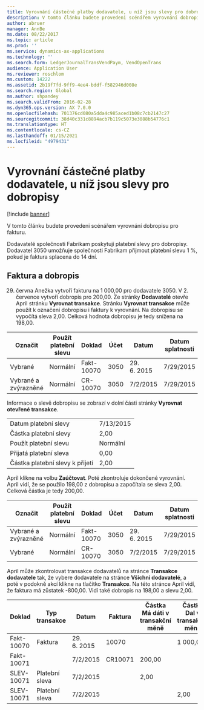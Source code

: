 ```yaml
---
title: Vyrovnání částečné platby dodavatele, u níž jsou slevy pro dobropisy
description: V tomto článku budete provedeni scénářem vyrovnání dobropisu pro fakturu.
author: abruer
manager: AnnBe
ms.date: 08/22/2017
ms.topic: article
ms.prod: ''
ms.service: dynamics-ax-applications
ms.technology: ''
ms.search.form: LedgerJournalTransVendPaym, VendOpenTrans
audience: Application User
ms.reviewer: roschlom
ms.custom: 14222
ms.assetid: 2b19f7fd-9ff9-4ee4-bddf-f582946d008e
ms.search.region: Global
ms.author: shpandey
ms.search.validFrom: 2016-02-28
ms.dyn365.ops.version: AX 7.0.0
ms.openlocfilehash: 701376cd080a5dda4c985aced1b08c7cb2147c27
ms.sourcegitcommit: 38d40c331c8894acb7b119c5073e3088b54776c1
ms.translationtype: HT
ms.contentlocale: cs-CZ
ms.lasthandoff: 01/15/2021
ms.locfileid: "4979431"
---
```

# <a name="settle-a-partial-vendor-payment-that-has-discounts-on-credit-notes"></a>Vyrovnání částečné platby dodavatele, u níž jsou slevy pro dobropisy

[!include [banner](../includes/banner.md)]

V tomto článku budete provedeni scénářem vyrovnání dobropisu pro fakturu.

Dodavatelé společnosti Fabrikam poskytují platební slevy pro dobropisy. Dodavatel 3050 umožňuje společnosti Fabrikam přijmout platební slevu 1 %, pokud je faktura splacena do 14 dní.

## <a name="invoice-and-credit-memo"></a>Faktura a dobropis
29. června Anežka vytvoří fakturu na 1 000,00 pro dodavatele 3050. V 2. července vytvoří dobropis pro 200,00. Ze stránky **Dodavatelé** otevře April stránku **Vyrovnat transakce**. Stránku **Vyrovnat transakce** může použít k označení dobropisu i faktury k vyrovnání. Na dobropisu se vypočítá sleva 2,00. Celková hodnota dobropisu je tedy snížena na 198,00.

| Označit                     | Použít platební slevu | Doklad   | Účet | Datum      | Datum splatnosti  | Faktura | Částka v měně transakce | Měna | Částka k vyrovnání |
|--------------------------|-------------------|-----------|---------|-----------|-----------|---------|--------------------------------|----------|------------------|
| Vybrané                 | Normální            | Fakt-10070 | 3050    | 29. 6. 2015 | 7/29/2015 | 10070   | -1 000,00                      | USD      | -990,00          |
| Vybrané a zvýrazněné | Normální            | CR-10070  | 3050    | 7/2/2015  | 7/29/2015 |         | 200,00                         | USD      | 198,00           |

Informace o slevě dobropisu se zobrazí v dolní části stránky **Vyrovnat otevřené transakce**.

|                              |           |
|------------------------------|-----------|
| Datum platební slevy           | 7/13/2015 |
| Částka platební slevy         | 2,00      |
| Použít platební slevu            | Normální    |
| Přijatá platební sleva          | 0,00      |
| Částka platební slevy k přijetí | 2,00      |

April klikne na volbu **Zaúčtovat**. Poté zkontroluje dokončené vyrovnání. April vidí, že se použilo 198,00 z dobropisu a započítala se sleva 2,00. Celková částka je tedy 200,00.

| Označit                     | Použít platební slevu | Doklad   | Účet | Datum      | Datum splatnosti  | Faktura  | Částka v měně transakce | Měna | Částka k vyrovnání |
|--------------------------|-------------------|-----------|---------|-----------|-----------|----------|--------------------------------|----------|------------------|
| Vybrané a zvýrazněné | Normální            | Fakt-10070 | 3050    | 29. 6. 2015 | 7/29/2015 | 10070    | -1 000,00                      | USD      | -200,00          |
| Vybrané                 | Normální            | CR-10070  | 3050    | 7/2/2015  | 7/29/2015 | CR-10070 | 200,00                         | USD      | 198,00           |

April může zkontrolovat transakce dodavatelů na stránce **Transakce dodavatele** tak, že vybere dodavatele na stránce **Všichni dodavatelé**, a poté v podokně akcí klikne na tlačítko **Transakce**. Na této stránce April vidí, že faktura má zůstatek -800,00. Vidí také dobropis na 198,00 a slevu 2,00.

| Doklad    | Typ transakce | Datum      | Faktura | Částka Má dáti v transakční měně | Částka Dal v transakční měně | Zůstatek | Měna |
|------------|------------------|-----------|---------|--------------------------------------|---------------------------------------|---------|----------|
| Fakt-10070  | Faktura          | 29. 6. 2015 | 10070   |                                      | 1 000,00                              | -800,00 | USD      |
| Fakt-10071  |                  | 7/2/2015  | CR10071 | 200,00                               |                                       | 0,00    | USD      |
| SLEV-10071 |  Platební sleva   | 7/2/2015  |         | 2,00                                 |                                       | 0,00    | USD      |
| SLEV-10071 |  Platební sleva   | 7/2/2015  |         |                                      | 2,00                                  | 0,00    | USD      |





